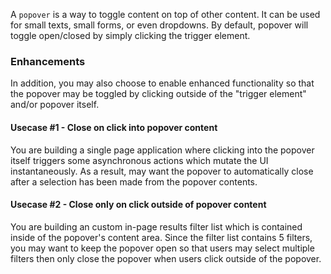 A `popover` is a way to toggle content on top of other content. It can be used for small texts, small forms, or even dropdowns. By default, popover will toggle open/closed by simply clicking the trigger element.

### Enhancements

In addition, you may also choose to enable enhanced functionality so that the popover may be toggled by clicking outside of the "trigger element" and/or popover itself.

#### Usecase #1 - Close on click into popover content

You are building a single page application where clicking into the popover itself triggers some asynchronous actions which mutate the UI instantaneously. As a result, may want the popover to automatically close after a selection has been made from the popover contents.

#### Usecase #2 - Close only on click outside of popover content

You are building an custom in-page results filter list which is contained inside of the popover's content area. Since the filter list contains 5 filters, you may want to keep the popover open so that users may select multiple filters then only close the popover when users click outside of the popover.
